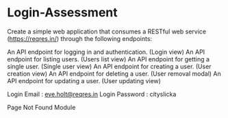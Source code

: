 # Login-Assessment

Create a simple web application that consumes a RESTful web service (https://reqres.in/) through the following endpoints:

An API endpoint for logging in and authentication. (Login view)
An API endpoint for listing users. (Users list view)
An API endpoint for getting a single user. (Single user view)
An API endpoint for creating a user. (User creation view)
An API endpoint for deleting a user. (User removal modal)
An API endpoint for updating a user. (User updating view) 


Login Email : eve.holt@reqres.in
Login Password : cityslicka


Page Not Found Module
